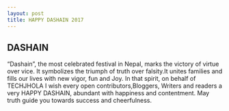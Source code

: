 ```yaml
---
layout: post
title: HAPPY DASHAIN 2017
---
```


## DASHAIN

“Dashain”, the most celebrated festival in Nepal, marks the victory of virtue over vice.
It symbolizes the triumph of truth over falsity.It unites families and fills our lives with new vigor, fun and Joy.
In that spirit, on behalf of TECHJHOLA I wish every open contributors,Bloggers, Writers and readers a very HAPPY DASHAIN,
abundant with happiness and contentment. May truth guide you towards success and cheerfulness.




